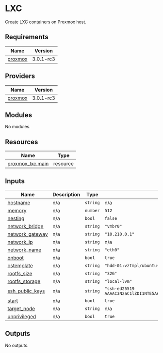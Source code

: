 <!-- BEGIN_TF_DOCS -->
# LXC

Create LXC containers on Proxmox host.

## Requirements

| Name | Version |
|------|---------|
| <a name="requirement_proxmox"></a> [proxmox](#requirement\_proxmox) | 3.0.1-rc3 |

## Providers

| Name | Version |
|------|---------|
| <a name="provider_proxmox"></a> [proxmox](#provider\_proxmox) | 3.0.1-rc3 |

## Modules

No modules.

## Resources

| Name | Type |
|------|------|
| [proxmox_lxc.main](https://registry.terraform.io/providers/telmate/proxmox/3.0.1-rc3/docs/resources/lxc) | resource |

## Inputs

| Name | Description | Type | Default | Required |
|------|-------------|------|---------|:--------:|
| <a name="input_hostname"></a> [hostname](#input\_hostname) | n/a | `string` | n/a | yes |
| <a name="input_memory"></a> [memory](#input\_memory) | n/a | `number` | `512` | no |
| <a name="input_nesting"></a> [nesting](#input\_nesting) | n/a | `bool` | `false` | no |
| <a name="input_network_bridge"></a> [network\_bridge](#input\_network\_bridge) | n/a | `string` | `"vmbr0"` | no |
| <a name="input_network_gateway"></a> [network\_gateway](#input\_network\_gateway) | n/a | `string` | `"10.210.0.1"` | no |
| <a name="input_network_ip"></a> [network\_ip](#input\_network\_ip) | n/a | `string` | n/a | yes |
| <a name="input_network_name"></a> [network\_name](#input\_network\_name) | n/a | `string` | `"eth0"` | no |
| <a name="input_onboot"></a> [onboot](#input\_onboot) | n/a | `bool` | `true` | no |
| <a name="input_ostemplate"></a> [ostemplate](#input\_ostemplate) | n/a | `string` | `"hdd-01:vztmpl/ubuntu-22.04-standard_22.04-1_amd64.tar.zst"` | no |
| <a name="input_rootfs_size"></a> [rootfs\_size](#input\_rootfs\_size) | n/a | `string` | `"32G"` | no |
| <a name="input_rootfs_storage"></a> [rootfs\_storage](#input\_rootfs\_storage) | n/a | `string` | `"local-lvm"` | no |
| <a name="input_ssh_public_keys"></a> [ssh\_public\_keys](#input\_ssh\_public\_keys) | n/a | `string` | `"ssh-ed25519 AAAAC3NzaC1lZDI1NTE5AAAAIIuyNX1pDAB9dyXIXkKq0gVFVll8byzTWF5Kpo517EOu\n"` | no |
| <a name="input_start"></a> [start](#input\_start) | n/a | `bool` | `true` | no |
| <a name="input_target_node"></a> [target\_node](#input\_target\_node) | n/a | `string` | n/a | yes |
| <a name="input_unprivileged"></a> [unprivileged](#input\_unprivileged) | n/a | `bool` | `true` | no |

## Outputs

No outputs.
<!-- END_TF_DOCS -->